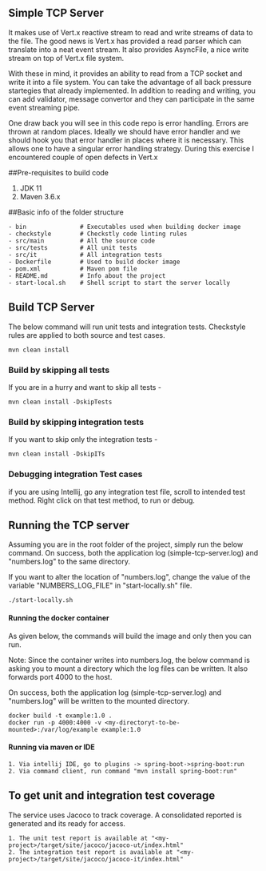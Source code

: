 Simple TCP Server
-----------------------------------

It makes use of Vert.x reactive stream to read and write streams of data to the file.
The good news is Vert.x has provided a read parser which can translate into a neat event stream. It also provides AsyncFile, a nice write stream on top of Vert.x file system.

With these in mind, it provides an ability to read from a TCP socket and write it into a file system. You can take the advantage of all back pressure startegies that already implemented. In addition to reading and writing, you can add validator, message convertor and they can participate in the same event streaming pipe.

One draw back you will see in this code repo is error handling. Errors are thrown at random places.
Ideally we should have error handler and we should hook you that error handler in places where it is necessary.
This allows one to have a singular error handling strategy.
During this exercise I encountered couple of open defects in Vert.x

##Pre-requisites to build code

1. JDK 11
2. Maven 3.6.x

##Basic info of the folder structure

    - bin               # Executables used when building docker image
    - checkstyle        # Checkstly code linting rules
    - src/main          # All the source code
    - src/tests         # All unit tests
    - src/it            # All integration tests
    - Dockerfile        # Used to build docker image
    - pom.xml           # Maven pom file
    - README.md         # Info about the project
    - start-local.sh    # Shell script to start the server locally

## Build TCP Server

The below command will run unit tests and integration tests.
Checkstyle rules are applied to both source and test cases.

    mvn clean install

### Build by skipping all tests
If you are in a hurry and want to skip all tests -

    mvn clean install -DskipTests

### Build by skipping integration tests
If you want to skip only the integration tests -

    mvn clean install -DskipITs 

### Debugging integration Test cases
if you are using Intellij, go any integration test file, scroll to intended test method. Right click on that test method, to
run or debug.

## Running the TCP server
Assuming you are in the root folder of the project, simply run the below command.
On success, both the application log (simple-tcp-server.log) and "numbers.log" to the same directory.

If you want to alter the location of "numbers.log",
change the value of the variable "NUMBERS_LOG_FILE" in "start-locally.sh" file.

    ./start-locally.sh

#### Running the docker container
As given below, the commands will build the image and only then you can run.

Note: Since the container writes into numbers.log, the below command is asking you to mount a directory which the log
files can be written. It also forwards port 4000 to the host.

On success, both the application log (simple-tcp-server.log) and "numbers.log" will be written to the mounted directory.

    docker build -t example:1.0 .
    docker run -p 4000:4000 -v <my-directoryt-to-be-mounted>:/var/log/example example:1.0

#### Running via maven or IDE

    1. Via intellij IDE, go to plugins -> spring-boot->spring-boot:run
    2. Via command client, run command "mvn install spring-boot:run"
    
## To get unit and integration test coverage

The service uses Jacoco to track coverage. A consolidated reported is generated and its ready for access.

    1. The unit test report is available at "<my-project>/target/site/jacoco/jacoco-ut/index.html"
    2. The integration test report is available at "<my-project>/target/site/jacoco/jacoco-it/index.html"

